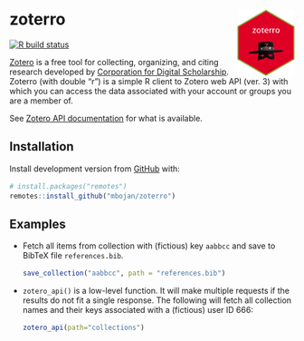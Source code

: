 
<!-- README.md is generated from README.Rmd. Please edit that file -->

# zoterro <img src="man/figures/logo.png" align="right" width="20%"/>

<!-- badges: start -->

[![R build
status](https://github.com/mbojan/zoterro/workflows/R-CMD-check/badge.svg)](https://github.com/mbojan/zoterro/actions)
<!-- badges: end -->

[Zotero](https://www.zotero.org/) is a free tool for collecting,
organizing, and citing research developed by [Corporation for Digital
Scholarship](https://digitalscholar.org/). Zoterro (with double “r”) is
a simple R client to Zotero web API (ver. 3) with which you can access
the data associated with your account or groups you are a member of.

See [Zotero API
documentation](https://www.zotero.org/support/dev/web_api/v3) for what
is available.

## Installation

Install development version from
[GitHub](https://github.com/mbojan/zoterro) with:

``` r
# install.packages("remotes")
remotes::install_github("mbojan/zoterro")
```

## Examples

  - Fetch all items from collection with (fictious) key `aabbcc` and
    save to BibTeX file `references.bib`.
    
    ``` r
    save_collection("aabbcc", path = "references.bib")
    ```

  - `zotero_api()` is a low-level function. It will make multiple
    requests if the results do not fit a single response. The following
    will fetch all collection names and their keys associated with a
    (fictious) user ID 666:
    
    ``` r
    zotero_api(path="collections")
    ```
